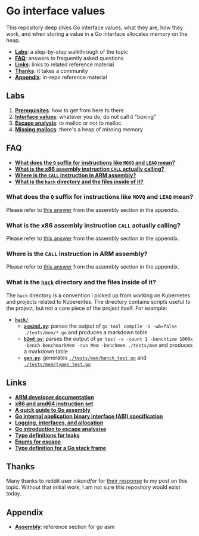 # Go interface values

This repository deep dives Go interface values, what they are, how they work, and when storing a value in a Go interface allocates memory on the heap.

* [**Labs**](#labs): a step-by-step walkthrough of the topic
* [**FAQ**](#FAQ): answers to frequently asked questions
* [**Links**](#links): links to related reference material
* [**Thanks**](#thanks): it takes a community
* [**Appendix**](#appendix): in-repo reference material


## Labs

1. [**Prerequisites**](./docs/01-prereqs/): how to get from here to there
1. [**Interface values**](./docs/02-interface-values/): whatever you do, do not call it "boxing"
1. [**Escape analysis**](./docs/03-escape-analysis/): to malloc or not to malloc
1. [**Missing mallocs**](./docs/04-missing-mallocs/): there's a heap of missing memory


## FAQ

* [**What does the `Q` suffix for instructions like `MOVQ` and `LEAQ` mean?**](#what-does-the-q-suffix-for-instructions-like-movq-and-leaq-mean)
* [**What is the x86 assembly instruction `CALL` actually calling?**](#what-is-the-x86-assembly-instruction-call-actually-calling)
* [**Where is the `CALL` instruction in ARM assembly?**](#where-is-the-call-instruction-in-arm-assembly)
* [**What is the `hack` directory and the files inside of it?**](#what-is-the-hack-directory-and-the-files-inside-of-it)


### What does the `Q` suffix for instructions like `MOVQ` and `LEAQ` mean?

Please refer to [this answer](./docs/99-appendix/assembly.md#what-does-the-q-suffix-for-instructions-like-movq-and-leaq-mean) from the assembly section in the appendix.


### What is the x86 assembly instruction `CALL` actually calling?

Please refer to [this answer](./docs/99-appendix/assembly.md#what-is-the-x86-assembly-instruction-actually-calling) from the assembly section in the appendix.


### Where is the `CALL` instruction in ARM assembly?

Please refer to [this answer](./docs/99-appendix/assembly.md#where-is-the-call-instruction-in-arm-assembly) from the assembly section in the appendix.


### What is the [`hack`](./hack) directory and the files inside of it?

The `hack` directory is a convention I picked up from working on Kubernetes and projects related to Kuberentes. The directory contains scripts useful to the project, but not a core piece of the project itself. For example:

* [**`hack/`**](./hack)
  * [**`asm2md.py`**](./hack/asm2md.py): parses the output of `go tool compile -S -wb=false ./tests/mem/*.go` and produces a markdown table
  * [**`b2md.py`**](./hack/b2md.py): parses the output of `go test -v -count 1 -benchtime 1000x -bench BenchmarkMem -run Mem -benchmem ./tests/mem` and produces a markdown table
  * [**`gen.py`**](./hack/gen.py): generates [`./tests/mem/bench_test.go`](./tests/mem/mem_test.go) and [`./tests/mem/types_test.go`](./tests/mem/types_test.go)


## Links

* [**ARM developer documentation**](https://developer.arm.com/documentation/ddi0602/2021-12/?lang=en)
* [**x86 and amd64 instruction set**](https://www.felixcloutier.com/x86/index.html)
* [**A quick guide to Go assembly**](https://go.dev/doc/asm)
* [**Go internal application binary interface (ABI) specification**](https://github.com/golang/go/blob/master/src/cmd/compile/abi-internal.md)
* [**Logging, interfaces, and allocation**](https://commaok.xyz/post/interface-allocs/)
* [**Go introduction to escape analysise**](https://medium.com/a-journey-with-go/go-introduction-to-the-escape-analysis-f7610174e890)
* [**Type definitions for leaks**](https://github.com/golang/go/blob/master/src/cmd/compile/internal/escape/graph.go)
* [**Enums for escape**](https://github.com/golang/go/blob/master/src/cmd/compile/internal/ir/node.go)
* [**Type definition for a Go stack frame**](https://github.com/golang/go/blob/master/src/runtime/stack.go)


## Thanks

Many thanks to reddit user _nikandfor_ for [their response](https://www.reddit.com/r/golang/comments/sdsfl9/trying_to_understand_when_boxing_results_in_a/huf2upt/) to my post on this topic. Without that initial work, I am not sure this repository would exist today.


## Appendix

* [**Assembly**](./docs/99-appendix/assembly.md): reference section for go asm
